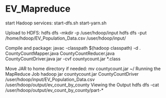 # EV_Mapreduce

start Hadoop services:
  start-dfs.sh
  start-yarn.sh

Upload to HDFS:
  hdfs dfs -mkdir -p /user/hdoop/input
  hdfs dfs -put /home/hdoop/EV_Population_Data.csv /user/hdoop/input/

Compile and package:
  javac -classpath $(hadoop classpath) -d . CountyCountMapper.java CountyCountReducer.java CountyCountDriver.java
  jar -cvf countycount.jar *.class

Move JAR to home directory if needed:
  mv countycount.jar ~/
Running the MapReduce Job
  hadoop jar countycount.jar CountyCountDriver /user/hdoop/input/EV_Population_Data.csv /user/hdoop/output/ev_count_by_county
Viewing the Output
  hdfs dfs -cat /user/hdoop/output/ev_count_by_county/part-*



